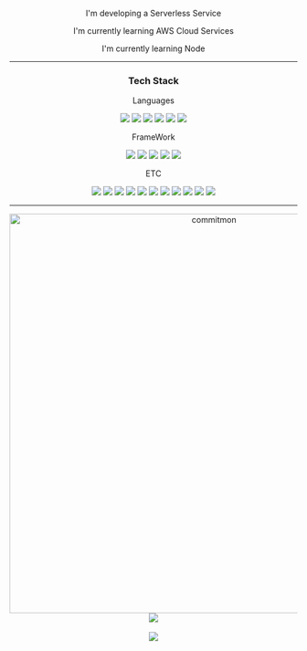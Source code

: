 <div align=center>
  <p>I'm developing a Serverless Service</p>
  <p>I'm currently learning AWS Cloud Services</p>
  <p>I'm currently learning Node</p>
  <hr>
</div>	
<div align=center>
	<h3>Tech Stack</h3>
	<p>Languages</p>
</div>
<div align=center>
  <img src="https://img.shields.io/badge/Java-007396?style=flat&logo=Conda-Forge&logoColor=white" />
  <img src="https://img.shields.io/badge/Python-3776AB?style=flat&logo=Python&logoColor=white"/>
  <img src="https://img.shields.io/badge/JavaScript-F7DF1E?style=flat&logo=JavaScript&logoColor=white"/>
  <img src="https://img.shields.io/badge/TypeScript-3178C6?style=flat&logo=TypeScript&logoColor=white"/>
  <img src="https://img.shields.io/badge/HTML5-E34F26?style=flat&logo=HTML5&logoColor=white" />
  <img src="https://img.shields.io/badge/CSS3-1572B6?style=flat&logo=CSS3&logoColor=white" />
</div>
<div align=center>
  <p>FrameWork</p>
</div>
<div align=center>
  <img src="https://img.shields.io/badge/Django-092E20?style=flat&logo=Django&logoColor=white"/>
  <img src="https://img.shields.io/badge/Vue.js-4FC08D?style=flat&logo=Vue.js&logoColor=white"/>
  <img src="https://img.shields.io/badge/SpringBoot-6DB33F?style=flat&logo=SpringBoot&logoColor=white"/>
  <img src="https://img.shields.io/badge/SpringSecurity-6DB33F?style=flat&logo=SpringSecurity&logoColor=white"/>
  <img src="https://img.shields.io/badge/Next.js-000000?style=flat&logo=Next.js&logoColor=white"/>
</div>
<div align=center>
  <p>ETC</p>
</div>
<div align=center>
  <img src="https://img.shields.io/badge/Node.js-339933?style=flat&logo=Node.js&logoColor=white"/>
  <img src="https://img.shields.io/badge/AmazonEC2-FF9900?style=flat&logo=AmazonEC2&logoColor=white"/>
  <img src="https://img.shields.io/badge/AmazonLambda-FF9900?style=flat&logo=AmazonLambda&logoColor=white"/>
  <img src="https://img.shields.io/badge/AmazonS3-569A31?style=flat&logo=AmazonS3&logoColor=white"/>
  <img src="https://img.shields.io/badge/AmazonRDS-569A31?style=flat&logo=AmazonRDS&logoColor=white"/>
  <img src="https://img.shields.io/badge/GithubActions-2088FF?style=flat&logo=GithubActions&logoColor=white"/>
  <img src="https://img.shields.io/badge/Docker-2496ED?style=flat&logo=Docker&logoColor=white"/>
  <img src="https://img.shields.io/badge/Bootstrap-7952B3?style=flat&logo=Bootstrap&logoColor=white" />
  <img src="https://img.shields.io/badge/Visual%20Studio%20Code-007ACC?style=flat&logo=VisualStudioCode&logoColor=white" />
  <img src="https://img.shields.io/badge/PyCharm-000000?style=flat&logo=Pycharm&logoColor=white" />
  <img src="https://img.shields.io/badge/Intellij%20Idea-000000?style=flat&logo=IntellijIdea&logoColor=white" />
  <hr>
</div>
<div align="center">
<a href="https://github.com/doongjun/commitmon">
    <img alt="commitmon" src="https://commitmon.me/adventure?username=ah9mon&theme=desert&userFetchType=mutual" width="700px" />
  </a>
</div>

<div align=center>
  <img src="https://github-readme-stats.vercel.app/api/top-langs/?username=ah9mon&layout=compact"><br><br>
  <img src="https://github-readme-stats.vercel.app/api?username=ah9mon&show_icons=true">
</div>
